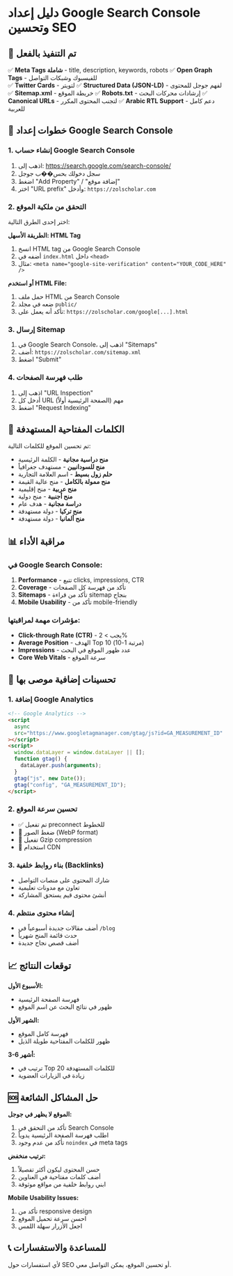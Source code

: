 # دليل إعداد Google Search Console وتحسين SEO

## 🚀 تم التنفيذ بالفعل

✅ **Meta Tags شاملة** - title, description, keywords, robots
✅ **Open Graph Tags** - للفيسبوك وشبكات التواصل  
✅ **Twitter Cards** - لتويتر
✅ **Structured Data (JSON-LD)** - لفهم جوجل للمحتوى
✅ **Sitemap.xml** - خريطة الموقع
✅ **Robots.txt** - إرشادات محركات البحث
✅ **Canonical URLs** - لتجنب المحتوى المكرر
✅ **Arabic RTL Support** - دعم كامل للعربية

## 📝 خطوات إعداد Google Search Console

### 1. إنشاء حساب Google Search Console

1. اذهب إلى: https://search.google.com/search-console/
2. سجل دخولك بحس��ب جوجل
3. اضغط "Add Property" / "إضافة موقع"
4. اختر "URL prefix" وأدخل: `https://zolscholar.com`

### 2. التحقق من ملكية الموقع

اختر إحدى الطرق التالية:

**الطريقة الأسهل: HTML Tag**

1. انسخ HTML tag من Google Search Console
2. أضفه في `index.html` داخل `<head>`
3. مثال: `<meta name="google-site-verification" content="YOUR_CODE_HERE" />`

**أو استخدم HTML File:**

1. حمل ملف HTML من Search Console
2. ضعه في مجلد `public/`
3. تأكد أنه يعمل على: `https://zolscholar.com/google[...].html`

### 3. إرسال Sitemap

1. في Google Search Console، اذهب إلى "Sitemaps"
2. أضف: `https://zolscholar.com/sitemap.xml`
3. اضغط "Submit"

### 4. طلب فهرسة الصفحات

1. اذهب إلى "URL Inspection"
2. أدخل كل URL مهم (الصفحة الرئيسية أولاً)
3. اضغط "Request Indexing"

## 🎯 الكلمات المفتاحية المستهدفة

تم تحسين الموقع للكلمات التالية:

- **منح دراسية مجانية** - الكلمة الرئيسية
- **منح للسودانيين** - مستهدف جغرافياً
- **حلم زول بسيط** - اسم العلامة التجارية
- **منح ممولة بالكامل** - منح عالية القيمة
- **منح عربية** - منح إقليمية
- **منح أجنبية** - منح دولية
- **دراسة مجانية** - هدف عام
- **منح تركيا** - دولة مستهدفة
- **منح ألمانيا** - دولة مستهدفة

## 📊 مراقبة الأداء

### في Google Search Console:

1. **Performance** - تتبع clicks, impressions, CTR
2. **Coverage** - تأكد من فهرسة كل الصفحات
3. **Sitemaps** - تأكد من قراءة sitemap بنجاح
4. **Mobile Usability** - تأكد من mobile-friendly

### مؤشرات مهمة لمراقبتها:

- **Click-through Rate (CTR)** - يجب > 2%
- **Average Position** - الهدف Top 10 (مرتبة 1-10)
- **Impressions** - عدد ظهور الموقع في البحث
- **Core Web Vitals** - سرعة الموقع

## 🔧 تحسينات إضافية موصى بها

### 1. إضافة Google Analytics

```html
<!-- Google Analytics -->
<script
  async
  src="https://www.googletagmanager.com/gtag/js?id=GA_MEASUREMENT_ID"
></script>
<script>
  window.dataLayer = window.dataLayer || [];
  function gtag() {
    dataLayer.push(arguments);
  }
  gtag("js", new Date());
  gtag("config", "GA_MEASUREMENT_ID");
</script>
```

### 2. تحسين سرعة الموقع

- ✅ تم تفعيل preconnect للخطوط
- 📝 ضغط الصور (WebP format)
- 📝 تفعيل Gzip compression
- 📝 استخدام CDN

### 3. بناء روابط خلفية (Backlinks)

- شارك المحتوى على منصات التواصل
- تعاون مع مدونات تعليمية
- أنشئ محتوى قيم يستحق المشاركة

### 4. إنشاء محتوى منتظم

- أضف مقالات جديدة أسبوعياً في `/blog`
- حدث قائمة المنح شهرياً
- أضف قصص نجاح جديدة

## 📈 توقعات النتائج

**الأسبوع الأول:**

- فهرسة الصفحة الرئيسية
- ظهور في نتائج البحث عن اسم الموقع

**الشهر الأول:**

- فهرسة كامل الموقع
- ظهور للكلمات المفتاحية طويلة الذيل

**3-6 أشهر:**

- ترتيب في Top 20 للكلمات المستهدفة
- زيادة في الزيارات العضوية

## 🆘 حل المشاكل الشائعة

**الموقع لا يظهر في جوجل:**

1. تأكد من التحقق في Search Console
2. اطلب فهرسة الصفحة الرئيسية يدوياً
3. تأكد من عدم وجود `noindex` في meta tags

**ترتيب منخفض:**

1. حسن المحتوى ليكون أكثر تفصيلاً
2. أضف كلمات مفتاحية في العناوين
3. ابني روابط خلفية من مواقع موثوقة

**Mobile Usability Issues:**

1. تأكد من responsive design
2. احسن سرعة تحميل الموقع
3. اجعل الأزرار سهلة اللمس

## 📞 للمساعدة والاستفسارات

لأي استفسارات حول SEO أو تحسين الموقع، يمكن التواصل معي.
